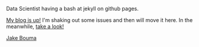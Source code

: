 
<script type="text/javascript" src="https://platform.linkedin.com/badges/js/profile.js" async defer></script>

Data Scientist having a bash at jekyll on github pages.

[My blog is up!](https://jaketbouma.github.io/blog)  I'm shaking out some issues and then will move it here.  In the meanwhile, [take a look!](https://jaketbouma.github.io/blog)

<div class="LI-profile-badge"  data-version="v1" data-size="medium" data-locale="en_US" data-type="horizontal" data-theme="dark" data-vanity="jaketbouma"><a class="LI-simple-link" href='https://za.linkedin.com/in/jaketbouma?trk=profile-badge'>Jake Bouma</a></div>
